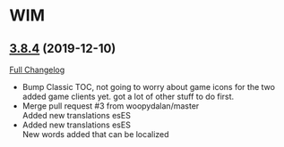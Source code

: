 # WIM

## [3.8.4](https://github.com/sylvanaar/wow-instant-messenger/tree/3.8.4) (2019-12-10)
[Full Changelog](https://github.com/sylvanaar/wow-instant-messenger/compare/3.8.3...3.8.4)

- Bump Classic TOC, not going to worry about game icons for the two added game clients yet. got a lot of other stuff to do first.  
- Merge pull request #3 from woopydalan/master  
    Added new translations esES  
- Added new translations esES  
    New words added that can be localized  